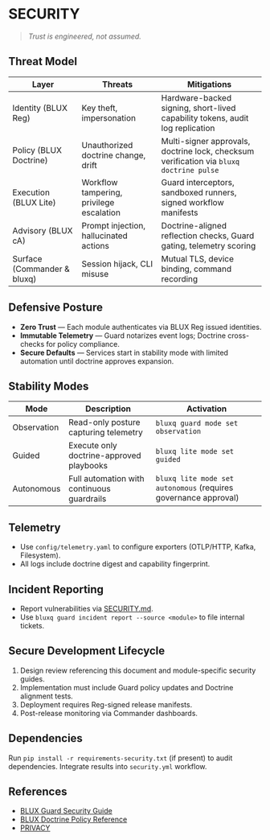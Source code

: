 # SECURITY

> *Trust is engineered, not assumed.*

## Threat Model
| Layer | Threats | Mitigations |
| --- | --- | --- |
| Identity (BLUX Reg) | Key theft, impersonation | Hardware-backed signing, short-lived capability tokens, audit log replication |
| Policy (BLUX Doctrine) | Unauthorized doctrine change, drift | Multi-signer approvals, doctrine lock, checksum verification via `bluxq doctrine pulse` |
| Execution (BLUX Lite) | Workflow tampering, privilege escalation | Guard interceptors, sandboxed runners, signed workflow manifests |
| Advisory (BLUX cA) | Prompt injection, hallucinated actions | Doctrine-aligned reflection checks, Guard gating, telemetry scoring |
| Surface (Commander & bluxq) | Session hijack, CLI misuse | Mutual TLS, device binding, command recording |

## Defensive Posture
- **Zero Trust** — Each module authenticates via BLUX Reg issued identities.
- **Immutable Telemetry** — Guard notarizes event logs; Doctrine cross-checks for policy compliance.
- **Secure Defaults** — Services start in stability mode with limited automation until doctrine approves expansion.

## Stability Modes
| Mode | Description | Activation |
| --- | --- | --- |
| Observation | Read-only posture capturing telemetry | `bluxq guard mode set observation` |
| Guided | Execute only doctrine-approved playbooks | `bluxq lite mode set guided` |
| Autonomous | Full automation with continuous guardrails | `bluxq lite mode set autonomous` (requires governance approval) |

## Telemetry
- Use `config/telemetry.yaml` to configure exporters (OTLP/HTTP, Kafka, Filesystem).
- All logs include doctrine digest and capability fingerprint.

## Incident Reporting
- Report vulnerabilities via [SECURITY.md](../SECURITY.md).
- Use `bluxq guard incident report --source <module>` to file internal tickets.

## Secure Development Lifecycle
1. Design review referencing this document and module-specific security guides.
2. Implementation must include Guard policy updates and Doctrine alignment tests.
3. Deployment requires Reg-signed release manifests.
4. Post-release monitoring via Commander dashboards.

## Dependencies
Run `pip install -r requirements-security.txt` (if present) to audit dependencies. Integrate results into `security.yml` workflow.

## References
- [BLUX Guard Security Guide](modules/blux-guard/SECURITY.md)
- [BLUX Doctrine Policy Reference](modules/blux-doctrine/README.md)
- [PRIVACY](PRIVACY.md)
